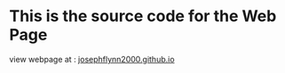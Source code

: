 # This is the source code for the Web Page #
view webpage at : [josephflynn2000.github.io](https://josephflynn2000.github.io)